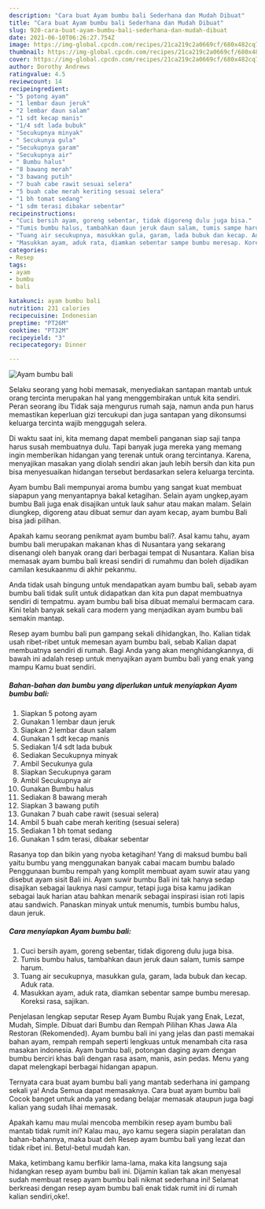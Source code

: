 ```yaml
---
description: "Cara buat Ayam bumbu bali Sederhana dan Mudah Dibuat"
title: "Cara buat Ayam bumbu bali Sederhana dan Mudah Dibuat"
slug: 920-cara-buat-ayam-bumbu-bali-sederhana-dan-mudah-dibuat
date: 2021-06-10T06:26:27.754Z
image: https://img-global.cpcdn.com/recipes/21ca219c2a0669cf/680x482cq70/ayam-bumbu-bali-foto-resep-utama.jpg
thumbnail: https://img-global.cpcdn.com/recipes/21ca219c2a0669cf/680x482cq70/ayam-bumbu-bali-foto-resep-utama.jpg
cover: https://img-global.cpcdn.com/recipes/21ca219c2a0669cf/680x482cq70/ayam-bumbu-bali-foto-resep-utama.jpg
author: Dorothy Andrews
ratingvalue: 4.5
reviewcount: 14
recipeingredient:
- "5 potong ayam"
- "1 lembar daun jeruk"
- "2 lembar daun salam"
- "1 sdt kecap manis"
- "1/4 sdt lada bubuk"
- "Secukupnya minyak"
- " Secukunya gula"
- "Secukupnya garam"
- "Secukupnya air"
- " Bumbu halus"
- "8 bawang merah"
- "3 bawang putih"
- "7 buah cabe rawit sesuai selera"
- "5 buah cabe merah keriting sesuai selera"
- "1 bh tomat sedang"
- "1 sdm terasi dibakar sebentar"
recipeinstructions:
- "Cuci bersih ayam, goreng sebentar, tidak digoreng dulu juga bisa."
- "Tumis bumbu halus, tambahkan daun jeruk daun salam, tumis sampe harum."
- "Tuang air secukupnya, masukkan gula, garam, lada bubuk dan kecap. Aduk rata."
- "Masukkan ayam, aduk rata, diamkan sebentar sampe bumbu meresap. Koreksi rasa, sajikan."
categories:
- Resep
tags:
- ayam
- bumbu
- bali

katakunci: ayam bumbu bali 
nutrition: 231 calories
recipecuisine: Indonesian
preptime: "PT26M"
cooktime: "PT32M"
recipeyield: "3"
recipecategory: Dinner

---
```



![Ayam bumbu bali](https://img-global.cpcdn.com/recipes/21ca219c2a0669cf/680x482cq70/ayam-bumbu-bali-foto-resep-utama.jpg)

Selaku seorang yang hobi memasak, menyediakan santapan mantab untuk orang tercinta merupakan hal yang menggembirakan untuk kita sendiri. Peran seorang ibu Tidak saja mengurus rumah saja, namun anda pun harus memastikan keperluan gizi tercukupi dan juga santapan yang dikonsumsi keluarga tercinta wajib menggugah selera.

Di waktu  saat ini, kita memang dapat membeli panganan siap saji tanpa harus susah membuatnya dulu. Tapi banyak juga mereka yang memang ingin memberikan hidangan yang terenak untuk orang tercintanya. Karena, menyajikan masakan yang diolah sendiri akan jauh lebih bersih dan kita pun bisa menyesuaikan hidangan tersebut berdasarkan selera keluarga tercinta. 

Ayam bumbu Bali mempunyai aroma bumbu yang sangat kuat membuat siapapun yang menyantapnya bakal ketagihan. Selain ayam ungkep,ayam bumbu Bali juga enak disajikan untuk lauk sahur atau makan malam. Selain diungkep, digoreng atau dibuat semur dan ayam kecap, ayam bumbu Bali bisa jadi pilihan.

Apakah kamu seorang penikmat ayam bumbu bali?. Asal kamu tahu, ayam bumbu bali merupakan makanan khas di Nusantara yang sekarang disenangi oleh banyak orang dari berbagai tempat di Nusantara. Kalian bisa memasak ayam bumbu bali kreasi sendiri di rumahmu dan boleh dijadikan camilan kesukaanmu di akhir pekanmu.

Anda tidak usah bingung untuk mendapatkan ayam bumbu bali, sebab ayam bumbu bali tidak sulit untuk didapatkan dan kita pun dapat membuatnya sendiri di tempatmu. ayam bumbu bali bisa dibuat memalui bermacam cara. Kini telah banyak sekali cara modern yang menjadikan ayam bumbu bali semakin mantap.

Resep ayam bumbu bali pun gampang sekali dihidangkan, lho. Kalian tidak usah ribet-ribet untuk memesan ayam bumbu bali, sebab Kalian dapat membuatnya sendiri di rumah. Bagi Anda yang akan menghidangkannya, di bawah ini adalah resep untuk menyajikan ayam bumbu bali yang enak yang mampu Kamu buat sendiri.

<!--inarticleads1-->

##### Bahan-bahan dan bumbu yang diperlukan untuk menyiapkan Ayam bumbu bali:

1. Siapkan 5 potong ayam
1. Gunakan 1 lembar daun jeruk
1. Siapkan 2 lembar daun salam
1. Gunakan 1 sdt kecap manis
1. Sediakan 1/4 sdt lada bubuk
1. Sediakan Secukupnya minyak
1. Ambil  Secukunya gula
1. Siapkan Secukupnya garam
1. Ambil Secukupnya air
1. Gunakan  Bumbu halus
1. Sediakan 8 bawang merah
1. Siapkan 3 bawang putih
1. Gunakan 7 buah cabe rawit (sesuai selera)
1. Ambil 5 buah cabe merah keriting (sesuai selera)
1. Sediakan 1 bh tomat sedang
1. Gunakan 1 sdm terasi, dibakar sebentar


Rasanya top dan bikin yang nyoba ketagihan! Yang di maksud bumbu bali yaitu bumbu yang menggunakan banyak cabai macam bumbu balado Penggunaan bumbu rempah yang komplit membuat ayam suwir atau yang disebut ayam sisit Bali ini. Ayam suwir bumbu Bali ini tak hanya sedap disajikan sebagai lauknya nasi campur, tetapi juga bisa kamu jadikan sebagai lauk harian atau bahkan menarik sebagai inspirasi isian roti lapis atau sandwich. Panaskan minyak untuk menumis, tumbis bumbu halus, daun jeruk. 

<!--inarticleads2-->

##### Cara menyiapkan Ayam bumbu bali:

1. Cuci bersih ayam, goreng sebentar, tidak digoreng dulu juga bisa.
1. Tumis bumbu halus, tambahkan daun jeruk daun salam, tumis sampe harum.
1. Tuang air secukupnya, masukkan gula, garam, lada bubuk dan kecap. Aduk rata.
1. Masukkan ayam, aduk rata, diamkan sebentar sampe bumbu meresap. Koreksi rasa, sajikan.


Penjelasan lengkap seputar Resep Ayam Bumbu Rujak yang Enak, Lezat, Mudah, Simple. Dibuat dari Bumbu dan Rempah Pilihan Khas Jawa Ala Restoran (Rekomended). Ayam bumbu bali ini yang jelas dan pasti memakai bahan ayam, rempah rempah seperti lengkuas untuk menambah cita rasa masakan indonesia. Ayam bumbu bali, potongan daging ayam dengan bumbu berciri khas bali dengan rasa asam, manis, asin pedas. Menu yang dapat melengkapi berbagai hidangan apapun. 

Ternyata cara buat ayam bumbu bali yang mantab sederhana ini gampang sekali ya! Anda Semua dapat memasaknya. Cara buat ayam bumbu bali Cocok banget untuk anda yang sedang belajar memasak ataupun juga bagi kalian yang sudah lihai memasak.

Apakah kamu mau mulai mencoba membikin resep ayam bumbu bali mantab tidak rumit ini? Kalau mau, ayo kamu segera siapin peralatan dan bahan-bahannya, maka buat deh Resep ayam bumbu bali yang lezat dan tidak ribet ini. Betul-betul mudah kan. 

Maka, ketimbang kamu berfikir lama-lama, maka kita langsung saja hidangkan resep ayam bumbu bali ini. Dijamin kalian tak akan menyesal sudah membuat resep ayam bumbu bali nikmat sederhana ini! Selamat berkreasi dengan resep ayam bumbu bali enak tidak rumit ini di rumah kalian sendiri,oke!.

